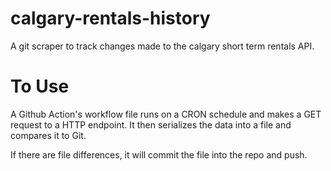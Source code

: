 # calgary-rentals-history

A git scraper to track changes made to the calgary short term rentals API.

# To Use

A Github Action's workflow file runs on a CRON schedule and makes a GET request to a HTTP endpoint. It then serializes the data into a file and compares it to Git.

If there are file differences, it will commit the file into the repo and push.
